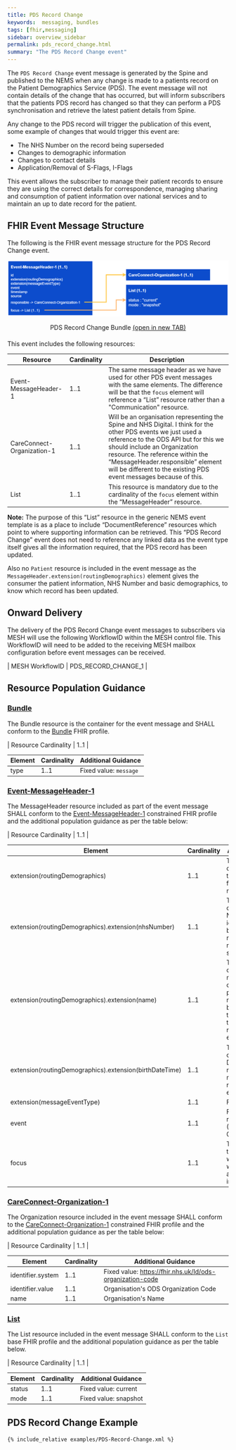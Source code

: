 ```yaml
---
title: PDS Record Change 
keywords:  messaging, bundles
tags: [fhir,messaging]
sidebar: overview_sidebar
permalink: pds_record_change.html
summary: "The PDS Record Change event"
---
```


The `PDS Record Change` event message is generated by the Spine and published to the NEMS when any change is made to a patients record on the Patient Demographics Service (PDS). The event message will not contain details of the change that has occurred, but will inform subscribers that the patients PDS record has changed so that they can perform a PDS synchronisation and retrieve the latest patient details from Spine.

Any change to the PDS record will trigger the publication of this event, some example of changes that would trigger this event are:

- The NHS Number on the record being superseded
- Changes to demographic information
- Changes to contact details
- Application/Removal of S-Flags, I-Flags

This event allows the subscriber to manage their patient records to ensure they are using the correct details for correspondence, managing sharing and consumption of patient information over national services and to maintain an up to date record for the patient.


## FHIR Event Message Structure 
 
The following is the FHIR event message structure for the PDS Record Change event.

<div style="text-align:center; margin-bottom:20px" >
	<a href="images/messages/pds_change_bundle.png" target="_blank"><img src="images/messages/pds_change_bundle.png"></a>
	<p>PDS Record Change Bundle <a href="images/messages/pds_change_bundle.png" target="_blank">(open in new TAB)</a></p>
</div>


This event includes the following resources: 

| Resource | Cardinality | Description |
| --- | --- | --- |
| Event-MessageHeader-1 | 1..1 | The same message header as we have used for other PDS event messages with the same elements. The difference will be that the `focus` element will reference a “List” resource rather than a "Communication" resource. |
| CareConnect-Organization-1 | 1..1 | Will be an organisation representing the Spine and NHS Digital. I think for the other PDS events we just used a reference to the ODS API but for this we should include an Organization resource. The reference within the “MessageHeader.responsible” element will be different to the existing PDS event messages because of this. |
| List | 1..1 | This resource is mandatory due to the cardinality of the `focus` element within the “MessageHeader” resource. |

**Note:** The purpose of this “List” resource in the generic NEMS event template is as a place to include “DocumentReference” resources which point to where supporting information can be retrieved. This “PDS Record Change” event does not need to reference any linked data as the event type itself gives all the information required, that the PDS record has been updated. 

Also no `Patient` resource is included in the event message as the `MessageHeader.extension(routingDemographics)` element gives the consumer the patient information, NHS Number and basic demographics, to know which record has been updated. 


## Onward Delivery 

The delivery of the PDS Record Change event messages to subscribers via MESH will use the following WorkflowID within the MESH control file. This WorkflowID will need to be added to the receiving MESH mailbox configuration before event messages can be received. 

| MESH WorkflowID | PDS_RECORD_CHANGE_1 |


## Resource Population Guidance 


### [Bundle](http://hl7.org/fhir/STU3/StructureDefinition/Bundle)

The Bundle resource is the container for the event message and SHALL conform to the [Bundle](http://hl7.org/fhir/STU3/StructureDefinition/Bundle) FHIR profile.

| Resource Cardinality | 1..1 |

| Element | Cardinality | Additional Guidance |
| --- | --- | --- |
| type | 1..1 | Fixed value: `message` |


### [Event-MessageHeader-1](https://fhir.nhs.uk/STU3/StructureDefinition/Event-MessageHeader-1)

The MessageHeader resource included as part of the event message SHALL conform to the [Event-MessageHeader-1](https://fhir.nhs.uk/STU3/StructureDefinition/Event-MessageHeader-1) constrained FHIR profile and the additional population guidance as per the table below:

| Resource Cardinality | 1..1 |

| Element | Cardinality | Additional Guidance |
| --- | --- | --- |
| extension(routingDemographics) | 1..1 | The extension MUST contain the details of the patient who is the focus of this event message. |
| extension(routingDemographics).extension(nhsNumber) | 1..1 | The extension MUST contain the patient’s NHS Number identifier and is used by the NEMS for routing event messages to subscribers. |
| extension(routingDemographics).extension(name) | 1..1 | The extension MUST contain the human name element containing the patient’s official names as recognised by PDS,  and match the NHS number in the routingDemographics extension. |
| extension(routingDemographics).extension(birthDateTime) | 1..1 | The extension MUST contain the patient’s Date Of Birth which matches the NHS number in the routingDemographics extension. |
| extension(messageEventType) | 1..1 | Fixed value: `new` |
| event | 1..1 | Fixed Value: pds-record-changed-1 (PDS Record Changed) |
| focus | 1..1 | This will reference the “List” resource which in this event will not reference any additional information. |


### [CareConnect-Organization-1](https://fhir.hl7.org.uk/STU3/StructureDefinition/CareConnect-Organization-1)

The Organization resource included in the event message SHALL conform to the [CareConnect-Organization-1](https://fhir.hl7.org.uk/STU3/StructureDefinition/CareConnect-Organization-1) constrained FHIR profile and the additional population guidance as per the table below:

| Resource Cardinality | 1..1 |

| Element | Cardinality | Additional Guidance |
|---------|-------------|---------------------|
| identifier.system | 1..1 | Fixed value: https://fhir.nhs.uk/Id/ods-organization-code |
| identifier.value | 1..1 | Organisation's ODS Organization Code |
| name | 1..1 | Organisation's Name |


### [List](http://hl7.org/fhir/STU3/list.html)

The List resource included in the event message SHALL conform to the `List` base FHIR profile and the additional population guidance as per the table below. 

| Resource Cardinality | 1..1 |

| Element | Cardinality | Additional Guidance |
| --- | --- | --- |
| status | 1..1 | Fixed value: current |
| mode | 1..1 | Fixed value: snapshot |


## PDS Record Change Example ##

```xml
{% include_relative examples/PDS-Record-Change.xml %}
```
